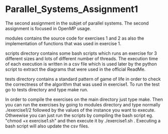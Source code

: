 # Parallel_Systems_Assignment1
The second assignment in the subjet of parallel systems. The second assignment is focused in OpenMP usage.

modules contains the source code for exercises 1 and 2 as also the implementation of functions that was used in exercise 1.

scripts directory contains some bash scripts which runs an exercise for 3 different sizes and lots of different number of threads. The execution time of each execution is written in a csv file which is used later by the python script to extract the diagrams that were used in the official ReadMe.

tests directory contains a standard pattern of game of life in order to check the correctness of the algorithm that was used in exercise1. To run the test go to tests directory and type make run.

In order to compile the exercises on the main directory just type make. Then you can run the exercises by going to modules directory and type normally ./exercise1/2 followed by the values of the instance you want to execute. Othwewise you can just run the scripts by compiling the bash script eg. "chmod +x exercise1.sh" and then execute it by ./exercise1.sh . 
Executing a bash script will also update the csv files.